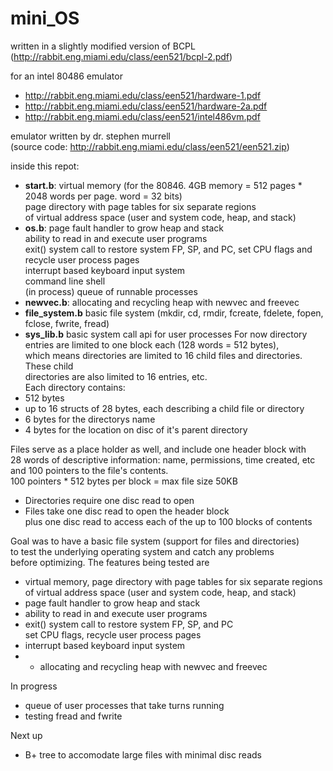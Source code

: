 # mini_OS
  
written in a slightly modified version of BCPL  
(http://rabbit.eng.miami.edu/class/een521/bcpl-2.pdf)  

for an intel 80486 emulator  
+ http://rabbit.eng.miami.edu/class/een521/hardware-1.pdf  
+ http://rabbit.eng.miami.edu/class/een521/hardware-2a.pdf  
+ http://rabbit.eng.miami.edu/class/een521/intel486vm.pdf  

emulator written by dr. stephen murrell  
(source code: http://rabbit.eng.miami.edu/class/een521/een521.zip)  


inside this repot:
+ **start.b**: virtual memory (for the 80846. 4GB memory = 512 pages * 2048 words per page. word = 32 bits)  
  page directory with page tables for six separate regions  
  of virtual address space (user and system code, heap, and stack)  
+ **os.b**: page fault handler to grow heap and stack  
  ability to read in and execute user programs  
  exit() system call to restore system FP, SP, and PC, set CPU flags and recycle user process pages  
  interrupt based keyboard input system  
  command line shell  
  (in process) queue of runnable processes  
+ **newvec.b**: allocating and recycling heap with newvec and freevec  
+ **file_system.b** basic file system (mkdir, cd, rmdir, fcreate, fdelete, fopen, fclose, fwrite, fread)  
+ **sys_lib.b** basic system call api for user processes
For now directory entries are limited to one block each (128 words = 512 bytes),  
which means directories are limited to 16 child files and directories. These child  
directories are also limited to 16 entries, etc.  
Each directory contains:  
+ 512 bytes  
+ up to 16 structs of 28 bytes, each describing a child file or directory  
+ 6 bytes for the directorys name  
+ 4 bytes for the location on disc of it's parent directory  

Files serve as a place holder as well, and include one header block with  
28 words of descriptive information: name, permissions, time created, etc  
and 100 pointers to the file's contents.  
100 pointers * 512 bytes per block = max file size 50KB  

+ Directories require one disc read to open  
+ Files take one disc read to open the header block  
  plus one disc read to access each of the up to 100 blocks of contents  

Goal was to have a basic file system (support for files and directories)  
to test the underlying operating system and catch any problems  
before optimizing. The features being tested are  
+ virtual memory, page directory with page tables for six separate regions  
  of virtual address space (user and system code, heap, and stack)  
+ page fault handler to grow heap and stack  
+ ability to read in and execute user programs  
+ exit() system call to restore system FP, SP, and PC  
   set CPU flags, recycle user process pages  
+ interrupt based keyboard input system  
+ + allocating and recycling heap with newvec and freevec  
  
  
  
In progress  
+ queue of user processes that take turns running  
+ testing fread and fwrite

Next up  
+ B+ tree to accomodate large files with minimal disc reads  



